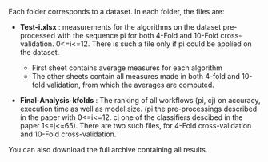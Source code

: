 Each folder corresponds to a dataset. In each folder, the files are:
 * **Test-i.xlsx** : measurements for the algorithms on the dataset pre-processed with the sequence pi for both 4-Fold and 10-Fold cross-validation. 0<=i<=12. There is such a file only if pi could be applied on the dataset.
 
    * First sheet contains average measures for each algorithm
    * The other sheets contain all measures made in both 4-fold and 10-fold validation, from which the averages are computed.
    
 * **Final-Analysis-kfolds** : The ranking of all workflows (pi, cj) on accuracy, execution time as well as model size. (pi the pre-processings described in the paper with 0<=i<=12. cj one of the classifiers descibed in the paper 1<=j<=65). There are two such files, for 4-Fold cross-validation and 10-Fold cross-validation.
 
 You can also download the full archive containing all results.